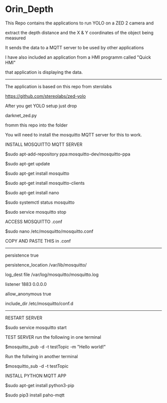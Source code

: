 # Orin_Depth
 This Repo contains the applications to run YOLO on a ZED 2 camera and 
 
 extract the depth distance and the X & Y coordinates of the object being measured
 
 It sends the data to a MQTT server to be used by other applications
 
 I have also included an application from a HMI programm called "Quick HMI"
 
 that application is displaying the data.
  
 *******************************************************
The application is based on this repo from sterolabs
 
 https://github.com/stereolabs/zed-yolo
 
 After you get YOLO setup just drop
 
 darknet_zed.py
 
fromm this repo  into the folder



You will need to install the mosquitto MQTT server for this to work.
 
INSTALL MOSQUITTO MQTT SERVER

$sudo apt-add-repository ppa:mosquitto-dev/mosquitto-ppa

$sudo apt-get update

$sudo apt-get install mosquitto

$sudo apt-get install mosquitto-clients

$sudo apt-get install nano

$sudo systemctl status mosquitto

 $sudo service mosquitto stop

ACCESS MOSQUITTO .conf

$sudo nano /etc/mosquitto/mosquitto.conf

COPY AND PASTE THIS in .conf
*************************************
persistence true

persistence_location /var/lib/mosquitto/

log_dest file /var/log/mosquitto/mosquitto.log

listener 1883 0.0.0.0

allow_anonymous true

include_dir /etc/mosquitto/conf.d
********************************************
RESTART SERVER

$sudo service mosquitto start

TEST SERVER
run the following in one terminal

$mosquitto_pub -d -t testTopic -m "Hello world!"

Run the follwing in another terminal

$mosquitto_sub -d -t testTopic

INSTALL PYTHON MQTT APP

$sudo apt-get install python3-pip

$sudo pip3 install paho-mqtt

